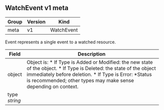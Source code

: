 ## WatchEvent v1 meta

Group        | Version     | Kind
------------ | ---------- | -----------
meta | v1 | WatchEvent



Event represents a single event to a watched resource.



Field        | Description
------------ | -----------
object    | Object is:  * If Type is Added or Modified: the new state of the object.  * If Type is Deleted: the state of the object immediately before deletion.  * If Type is Error: *Status is recommended; other types may make sense    depending on context.
type <br /> *string*    | 

